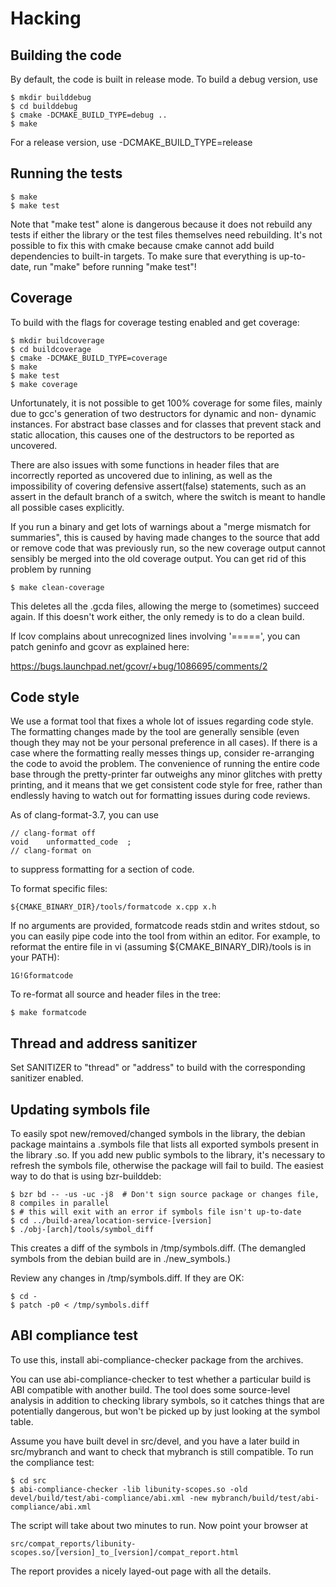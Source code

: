 # Hacking


## Building the code

By default, the code is built in release mode. To build a debug version, use

    $ mkdir builddebug
    $ cd builddebug
    $ cmake -DCMAKE_BUILD_TYPE=debug ..
    $ make

For a release version, use -DCMAKE_BUILD_TYPE=release

## Running the tests

    $ make
    $ make test

Note that "make test" alone is dangerous because it does not rebuild
any tests if either the library or the test files themselves need
rebuilding. It's not possible to fix this with cmake because cmake cannot
add build dependencies to built-in targets. To make sure that everything
is up-to-date, run "make" before running "make test"!

## Coverage

To build with the flags for coverage testing enabled and get coverage:

    $ mkdir buildcoverage
    $ cd buildcoverage
    $ cmake -DCMAKE_BUILD_TYPE=coverage
    $ make
    $ make test
    $ make coverage

Unfortunately, it is not possible to get 100% coverage for some files,
mainly due to gcc's generation of two destructors for dynamic and non-
dynamic instances. For abstract base classes and for classes that
prevent stack and static allocation, this causes one of the destructors
to be reported as uncovered.

There are also issues with some functions in header files that are
incorrectly reported as uncovered due to inlining, as well as
the impossibility of covering defensive assert(false) statements,
such as an assert in the default branch of a switch, where the
switch is meant to handle all possible cases explicitly.

If you run a binary and get lots of warnings about a "merge mismatch for summaries",
this is caused by having made changes to the source that add or remove code
that was previously run, so the new coverage output cannot sensibly be merged
into the old coverage output. You can get rid of this problem by running

    $ make clean-coverage

This deletes all the .gcda files, allowing the merge to (sometimes) succeed again.
If this doesn't work either, the only remedy is to do a clean build.

If lcov complains about unrecognized lines involving '=====',
you can patch geninfo and gcovr as explained here:

https://bugs.launchpad.net/gcovr/+bug/1086695/comments/2

## Code style

We use a format tool that fixes a whole lot of issues
regarding code style. The formatting changes made by
the tool are generally sensible (even though they may not be your
personal preference in all cases). If there is a case where the formatting
really messes things up, consider re-arranging the code to avoid the problem.
The convenience of running the entire code base through the pretty-printer
far outweighs any minor glitches with pretty printing, and it means that
we get consistent code style for free, rather than endlessly having to
watch out for formatting issues during code reviews.

As of clang-format-3.7, you can use

    // clang-format off
    void    unformatted_code  ;
    // clang-format on

to suppress formatting for a section of code.

To format specific files:

    ${CMAKE_BINARY_DIR}/tools/formatcode x.cpp x.h

If no arguments are provided, formatcode reads stdin and writes
stdout, so you can easily pipe code into the tool from within an
editor. For example, to reformat the entire file in vi (assuming
${CMAKE_BINARY_DIR}/tools is in your PATH):

    1G!Gformatcode

To re-format all source and header files in the tree:

    $ make formatcode

## Thread and address sanitizer

Set SANITIZER to "thread" or "address" to build with the
corresponding sanitizer enabled.

## Updating symbols file

To easily spot new/removed/changed symbols in the library, the debian
package maintains a .symbols file that lists all exported symbols
present in the library .so. If you add new public symbols to the library,
it's necessary to refresh the symbols file, otherwise the package will
fail to build. The easiest way to do that is using bzr-builddeb:

    $ bzr bd -- -us -uc -j8  # Don't sign source package or changes file, 8 compiles in parallel
    $ # this will exit with an error if symbols file isn't up-to-date
    $ cd ../build-area/location-service-[version]
    $ ./obj-[arch]/tools/symbol_diff

This creates a diff of the symbols in /tmp/symbols.diff.
(The demangled symbols from the debian build are in ./new_symbols.)

Review any changes in /tmp/symbols.diff. If they are OK:

    $ cd -
    $ patch -p0 < /tmp/symbols.diff

## ABI compliance test

To use this, install abi-compliance-checker package from the archives.

You can use abi-compliance-checker to test whether a particular build
is ABI compatible with another build. The tool does some source-level
analysis in addition to checking library symbols, so it catches things
that are potentially dangerous, but won't be picked up by just looking
at the symbol table.

Assume you have built devel in src/devel, and you have a later build
in src/mybranch and want to check that mybranch is still compatible.
To run the compliance test:

    $ cd src
    $ abi-compliance-checker -lib libunity-scopes.so -old devel/build/test/abi-compliance/abi.xml -new mybranch/build/test/abi-compliance/abi.xml

The script will take about two minutes to run. Now point your browser at 

    src/compat_reports/libunity-scopes.so/[version]_to_[version]/compat_report.html

The report provides a nicely layed-out page with all the details.
